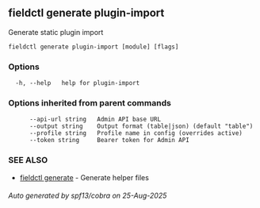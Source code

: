 ## fieldctl generate plugin-import

Generate static plugin import

```
fieldctl generate plugin-import [module] [flags]
```

### Options

```
  -h, --help   help for plugin-import
```

### Options inherited from parent commands

```
      --api-url string   Admin API base URL
      --output string    Output format (table|json) (default "table")
      --profile string   Profile name in config (overrides active)
      --token string     Bearer token for Admin API
```

### SEE ALSO

* [fieldctl generate](fieldctl_generate.md)	 - Generate helper files

###### Auto generated by spf13/cobra on 25-Aug-2025
